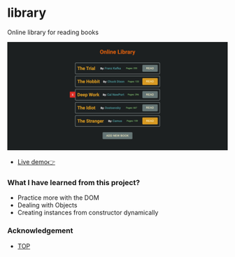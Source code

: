 # library

Online library for reading books

![Demo](images/demo-library.jpg)

- [Live demo👉](https://fathyelgazar.github.io/library/)

### What I have learned from this project?

- Practice more with the DOM
- Dealing with Objects
- Creating instances from constructor dynamically

### Acknowledgement

- [TOP](https://www.theodinproject.com/lessons/node-path-javascript-library)
